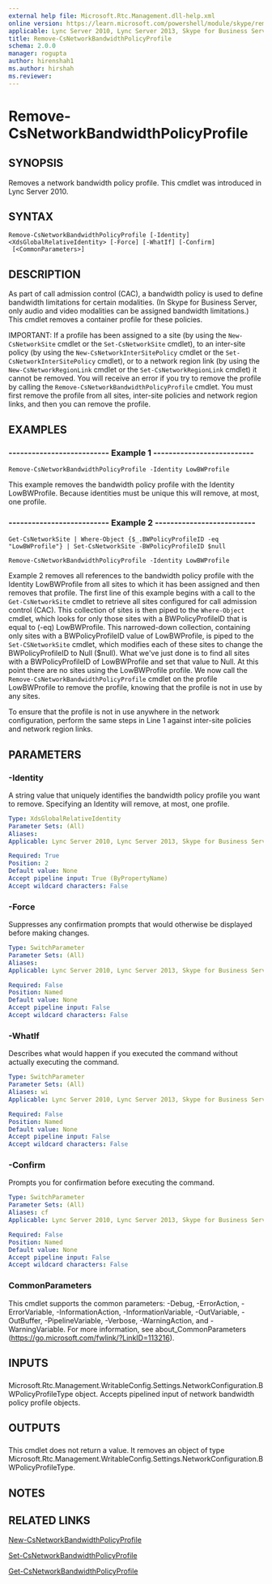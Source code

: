 ```yaml
---
external help file: Microsoft.Rtc.Management.dll-help.xml
online version: https://learn.microsoft.com/powershell/module/skype/remove-csnetworkbandwidthpolicyprofile
applicable: Lync Server 2010, Lync Server 2013, Skype for Business Server 2015, Skype for Business Server 2019
title: Remove-CsNetworkBandwidthPolicyProfile
schema: 2.0.0
manager: rogupta
author: hirenshah1
ms.author: hirshah
ms.reviewer:
---
```


# Remove-CsNetworkBandwidthPolicyProfile

## SYNOPSIS
Removes a network bandwidth policy profile.
This cmdlet was introduced in Lync Server 2010.


## SYNTAX

```
Remove-CsNetworkBandwidthPolicyProfile [-Identity] <XdsGlobalRelativeIdentity> [-Force] [-WhatIf] [-Confirm]
 [<CommonParameters>]
```

## DESCRIPTION
As part of call admission control (CAC), a bandwidth policy is used to define bandwidth limitations for certain modalities.
(In Skype for Business Server, only audio and video modalities can be assigned bandwidth limitations.) This cmdlet removes a container profile for these policies.

IMPORTANT: If a profile has been assigned to a site (by using the `New-CsNetworkSite` cmdlet or the `Set-CsNetworkSite` cmdlet), to an inter-site policy (by using the `New-CsNetworkInterSitePolicy` cmdlet or the `Set-CsNetworkInterSitePolicy` cmdlet), or to a network region link (by using the `New-CsNetworkRegionLink` cmdlet or the `Set-CsNetworkRegionLink` cmdlet) it cannot be removed.
You will receive an error if you try to remove the profile by calling the `Remove-CsNetworkBandwidthPolicyProfile` cmdlet.
You must first remove the profile from all sites, inter-site policies and network region links, and then you can remove the profile.


## EXAMPLES

### -------------------------- Example 1 --------------------------
```
Remove-CsNetworkBandwidthPolicyProfile -Identity LowBWProfile
```

This example removes the bandwidth policy profile with the Identity LowBWProfile.
Because identities must be unique this will remove, at most, one profile.


### -------------------------- Example 2 --------------------------
```
Get-CsNetworkSite | Where-Object {$_.BWPolicyProfileID -eq "LowBWProfile"} | Set-CsNetworkSite -BWPolicyProfileID $null

Remove-CsNetworkBandwidthPolicyProfile -Identity LowBWProfile
```

Example 2 removes all references to the bandwidth policy profile with the Identity LowBWProfile from all sites to which it has been assigned and then removes that profile.
The first line of this example begins with a call to the `Get-CsNetworkSite` cmdlet to retrieve all sites configured for call admission control (CAC).
This collection of sites is then piped to the `Where-Object` cmdlet, which looks for only those sites with a BWPolicyProfileID that is equal to (-eq) LowBWProfile.
This narrowed-down collection, containing only sites with a BWPolicyProfileID value of LowBWProfile, is piped to the `Set-CSNetworkSite` cmdlet, which modifies each of these sites to change the BWPolicyProfileID to Null ($null).
What we've just done is to find all sites with a BWPolicyProfileID of LowBWProfile and set that value to Null.
At this point there are no sites using the LowBWProfile profile.
We now call the `Remove-CsNetworkBandwidthPolicyProfile` cmdlet on the profile LowBWProfile to remove the profile, knowing that the profile is not in use by any sites.

To ensure that the profile is not in use anywhere in the network configuration, perform the same steps in Line 1 against inter-site policies and network region links.


## PARAMETERS

### -Identity
A string value that uniquely identifies the bandwidth policy profile you want to remove.
Specifying an Identity will remove, at most, one profile.

```yaml
Type: XdsGlobalRelativeIdentity
Parameter Sets: (All)
Aliases: 
Applicable: Lync Server 2010, Lync Server 2013, Skype for Business Server 2015, Skype for Business Server 2019

Required: True
Position: 2
Default value: None
Accept pipeline input: True (ByPropertyName)
Accept wildcard characters: False
```

### -Force
Suppresses any confirmation prompts that would otherwise be displayed before making changes.

```yaml
Type: SwitchParameter
Parameter Sets: (All)
Aliases: 
Applicable: Lync Server 2010, Lync Server 2013, Skype for Business Server 2015, Skype for Business Server 2019

Required: False
Position: Named
Default value: None
Accept pipeline input: False
Accept wildcard characters: False
```

### -WhatIf
Describes what would happen if you executed the command without actually executing the command.

```yaml
Type: SwitchParameter
Parameter Sets: (All)
Aliases: wi
Applicable: Lync Server 2010, Lync Server 2013, Skype for Business Server 2015, Skype for Business Server 2019

Required: False
Position: Named
Default value: None
Accept pipeline input: False
Accept wildcard characters: False
```

### -Confirm
Prompts you for confirmation before executing the command.

```yaml
Type: SwitchParameter
Parameter Sets: (All)
Aliases: cf
Applicable: Lync Server 2010, Lync Server 2013, Skype for Business Server 2015, Skype for Business Server 2019

Required: False
Position: Named
Default value: None
Accept pipeline input: False
Accept wildcard characters: False
```

### CommonParameters
This cmdlet supports the common parameters: -Debug, -ErrorAction, -ErrorVariable, -InformationAction, -InformationVariable, -OutVariable, -OutBuffer, -PipelineVariable, -Verbose, -WarningAction, and -WarningVariable. For more information, see about_CommonParameters (https://go.microsoft.com/fwlink/?LinkID=113216).

## INPUTS

###  
Microsoft.Rtc.Management.WritableConfig.Settings.NetworkConfiguration.BWPolicyProfileType object.
Accepts pipelined input of network bandwidth policy profile objects.

## OUTPUTS

###  
This cmdlet does not return a value.
It removes an object of type Microsoft.Rtc.Management.WritableConfig.Settings.NetworkConfiguration.BWPolicyProfileType.

## NOTES

## RELATED LINKS

[New-CsNetworkBandwidthPolicyProfile](New-CsNetworkBandwidthPolicyProfile.md)

[Set-CsNetworkBandwidthPolicyProfile](Set-CsNetworkBandwidthPolicyProfile.md)

[Get-CsNetworkBandwidthPolicyProfile](Get-CsNetworkBandwidthPolicyProfile.md)
